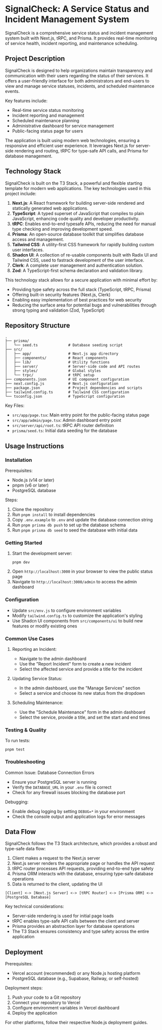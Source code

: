 # SignalCheck: A Service Status and Incident Management System

SignalCheck is a comprehensive service status and incident management system built with Next.js, tRPC, and Prisma. It provides real-time monitoring of service health, incident reporting, and maintenance scheduling.

## Project Description

SignalCheck is designed to help organizations maintain transparency and communication with their users regarding the status of their services. It offers a user-friendly interface for both administrators and end-users to view and manage service statuses, incidents, and scheduled maintenance events.

Key features include:
- Real-time service status monitoring
- Incident reporting and management
- Scheduled maintenance planning
- Administrative dashboard for service management
- Public-facing status page for users

The application is built using modern web technologies, ensuring a responsive and efficient user experience. It leverages Next.js for server-side rendering and routing, tRPC for type-safe API calls, and Prisma for database management.

## Technology Stack

SignalCheck is built on the T3 Stack, a powerful and flexible starting template for modern web applications. The key technologies used in this project include:

1. **Next.js**: A React framework for building server-side rendered and statically generated web applications.
2. **TypeScript**: A typed superset of JavaScript that compiles to plain JavaScript, enhancing code quality and developer productivity.
3. **tRPC**: Enables end-to-end typesafe APIs, reducing the need for manual type checking and improving development speed.
4. **Prisma**: An open-source database toolkit that simplifies database access and management.
5. **Tailwind CSS**: A utility-first CSS framework for rapidly building custom user interfaces.
6. **Shadcn UI**: A collection of re-usable components built with Radix UI and Tailwind CSS, used to fastrack development of the user interface.
7. **Clerk**: A complete user management and authentication solution.
8. **Zod**: A TypeScript-first schema declaration and validation library.

This technology stack allows for a secure application with minimal effort by:
- Providing type safety across the full stack (TypeScript, tRPC, Prisma)
- Offering built-in security features (Next.js, Clerk)
- Enabling easy implementation of best practices for web security
- Reducing the surface area for potential bugs and vulnerabilities through strong typing and validation (Zod, TypeScript)

## Repository Structure

```
.
├── prisma/
│   └── seed.ts              # Database seeding script
├── src/
│   ├── app/                 # Next.js app directory
│   ├── components/          # React components
│   ├── lib/                 # Utility functions
│   ├── server/              # Server-side code and API routes
│   ├── styles/              # Global styles
│   └── trpc/                # tRPC setup
├── components.json          # UI component configuration
├── next.config.js           # Next.js configuration
├── package.json             # Project dependencies and scripts
├── tailwind.config.ts       # Tailwind CSS configuration
└── tsconfig.json            # TypeScript configuration
```

Key Files:
- `src/app/page.tsx`: Main entry point for the public-facing status page
- `src/app/admin/page.tsx`: Admin dashboard entry point
- `src/server/api/root.ts`: tRPC API router definition
- `prisma/seed.ts`: Initial data seeding for the database

## Usage Instructions

### Installation

Prerequisites:
- Node.js (v14 or later)
- pnpm (v6 or later)
- PostgreSQL database

Steps:
1. Clone the repository
2. Run `pnpm install` to install dependencies
3. Copy `.env.example` to `.env` and update the database connection string
4. Run `pnpm prisma db push` to set up the database schema
5. Run `pnpm prisma db seed` to seed the database with initial data

### Getting Started

1. Start the development server:
   ```
   pnpm dev
   ```
2. Open `http://localhost:3000` in your browser to view the public status page
3. Navigate to `http://localhost:3000/admin` to access the admin dashboard

### Configuration

- Update `src/env.js` to configure environment variables
- Modify `tailwind.config.ts` to customize the application's styling
- Use Shadcn UI components from `src/components/ui` to build new features or modify existing ones

### Common Use Cases

1. Reporting an Incident:
   - Navigate to the admin dashboard
   - Use the "Report Incident" form to create a new incident
   - Select the affected service and provide a title for the incident

2. Updating Service Status:
   - In the admin dashboard, use the "Manage Services" section
   - Select a service and choose its new status from the dropdown

3. Scheduling Maintenance:
   - Use the "Schedule Maintenance" form in the admin dashboard
   - Select the service, provide a title, and set the start and end times

### Testing & Quality

To run tests:
```
pnpm test
```

### Troubleshooting

Common Issue: Database Connection Errors
- Ensure your PostgreSQL server is running
- Verify the `DATABASE_URL` in your `.env` file is correct
- Check for any firewall issues blocking the database port

Debugging:
- Enable debug logging by setting `DEBUG=*` in your environment
- Check the console output and application logs for error messages

## Data Flow

SignalCheck follows the T3 Stack architecture, which provides a robust and type-safe data flow:

1. Client makes a request to the Next.js server
2. Next.js server renders the appropriate page or handles the API request
3. tRPC router processes API requests, providing end-to-end type safety
4. Prisma ORM interacts with the database, ensuring type-safe database operations
5. Data is returned to the client, updating the UI

```
[Client] <-> [Next.js Server] <-> [tRPC Router] <-> [Prisma ORM] <-> [PostgreSQL Database]
```

Key technical considerations:
- Server-side rendering is used for initial page loads
- tRPC enables type-safe API calls between the client and server
- Prisma provides an abstraction layer for database operations
- The T3 Stack ensures consistency and type safety across the entire application

## Deployment

Prerequisites:
- Vercel account (recommended) or any Node.js hosting platform
- PostgreSQL database (e.g., Supabase, Railway, or self-hosted)

Deployment steps:
1. Push your code to a Git repository
2. Connect your repository to Vercel
3. Configure environment variables in Vercel dashboard
4. Deploy the application

For other platforms, follow their respective Node.js deployment guides.